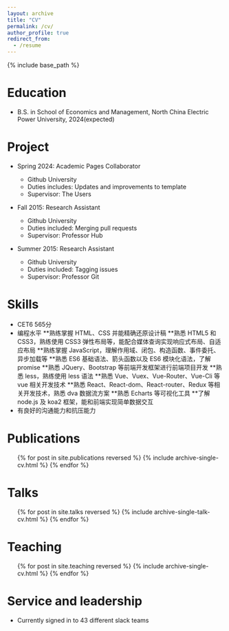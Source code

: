 ```yaml
---
layout: archive
title: "CV"
permalink: /cv/
author_profile: true
redirect_from:
  - /resume
---
```


{% include base_path %}

Education
======
* B.S. in School of Economics and Management, North China Electric Power University, 2024(expected)

Project
======
* Spring 2024: Academic Pages Collaborator
  * Github University
  * Duties includes: Updates and improvements to template
  * Supervisor: The Users

* Fall 2015: Research Assistant
  * Github University
  * Duties included: Merging pull requests
  * Supervisor: Professor Hub

* Summer 2015: Research Assistant
  * Github University
  * Duties included: Tagging issues
  * Supervisor: Professor Git
  
Skills
======
* CET6 565分
* 编程水平
  **熟练掌握 HTML、CSS 并能精确还原设计稿
  **熟悉 HTML5 和 CSS3，熟练使用 CSS3 弹性布局等，能配合媒体查询实现响应式布局、自适应布局
  **熟练掌握 JavaScript，理解作用域、闭包、构造函数、事件委托、异步加载等
  **熟悉 ES6 基础语法、箭头函数以及 ES6 模块化语法，了解 promise
  **熟悉 JQuery、Bootstrap 等前端开发框架进行前端项目开发
  **熟悉 less，熟练使用 less 语法
  **熟悉 Vue、Vuex、Vue-Router、Vue-Cli 等 vue 相关开发技术
  **熟悉 React、React-dom、React-router、Redux 等相关开发技术，熟悉 dva 数据流方案 
  **熟悉 Echarts 等可视化工具
  **了解 node.js 及 koa2 框架，能和前端实现简单数据交互 
* 有良好的沟通能力和抗压能力

Publications
======
  <ul>{% for post in site.publications reversed %}
    {% include archive-single-cv.html %}
  {% endfor %}</ul>
  
Talks
======
  <ul>{% for post in site.talks reversed %}
    {% include archive-single-talk-cv.html  %}
  {% endfor %}</ul>
  
Teaching
======
  <ul>{% for post in site.teaching reversed %}
    {% include archive-single-cv.html %}
  {% endfor %}</ul>
  
Service and leadership
======
* Currently signed in to 43 different slack teams
